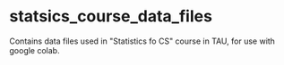 # statsics_course_data_files
Contains data files used in "Statistics fo CS" course in TAU, for use with google colab.
